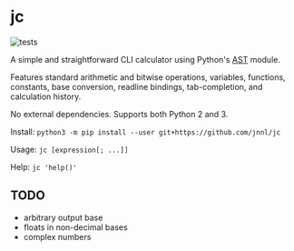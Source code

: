 # jc

![tests](https://github.com/jnnl/jc/workflows/jc/badge.svg)

A simple and straightforward CLI calculator using Python's [AST](https://docs.python.org/3.8/library/ast.html) module.

Features standard arithmetic and bitwise operations,
variables, functions, constants, base conversion, readline bindings, tab-completion, and calculation history.

No external dependencies. Supports both Python 2 and 3.

Install: `python3 -m pip install --user git+https://github.com/jnnl/jc`

Usage: `jc [expression[; ...]]`

Help: `jc 'help()'`


## TODO

- arbitrary output base
- floats in non-decimal bases
- complex numbers

